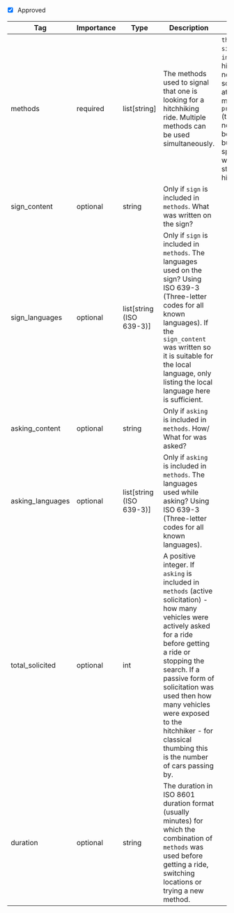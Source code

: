 - [x] Approved

| Tag                  | Importance   | Type    | Description                                                                                                   | Enum                | Examples |
|----------------------|--------------|---------|---------------------------------------------------------------------------------------------------------------|---------------------|---------|
| methods               | required  | list[string]   | The methods used to signal that one is looking for a hitchhiking ride. Multiple methods can be used simultaneously.                                                                        | `thumb`, `waving`, `sign`, `asking`, `invited` (the hitchhiker was not actively soliciting rides at the moment), `prearranged` (the ride was not planned before the trip but arranged spontaneously with a stranger while hitchhiking) |[thumb, sign]         |
| sign_content               | optional  | string   | Only if `sign` is included in `methods`. What was written on the sign?                                                                         |  |Straßburg - Strasbourg          |
| sign_languages               | optional  | list[string (ISO 639-3)]   | Only if `sign` is included in `methods`. The languages used on the sign? Using ISO 639-3 (Three-letter codes for all known languages). If the `sign_content` was written so it is suitable for the local language, only listing the local language here is sufficient.                                                                         |  |[deu, fra]         |
| asking_content               | optional  | string   | Only if `asking` is included in `methods`. How/ What for was asked?                                                                        |  | Are you driving towards Strasbourg?          |
| asking_languages               | optional  | list[string (ISO 639-3)]   | Only if `asking` is included in `methods`. The languages used while asking? Using ISO 639-3 (Three-letter codes for all known languages).                                                                       |  |[eng]         |
| total_solicited      | optional  | int     | A positive integer. If `asking` is included in `methods` (active solicitation) -  how many vehicles were actively asked for a ride before getting a ride or stopping the search. If a passive form of solicitation was used then how many vehicles were exposed to the hitchhiker - for classical thumbing this is the number of cars passing by.       |                     |10         |
| duration      | optional  | string     | The duration in ISO 8601 duration format (usually minutes) for which the combination of `methods` was used before getting a ride, switching locations or trying a new method.      |                     |30M         |

